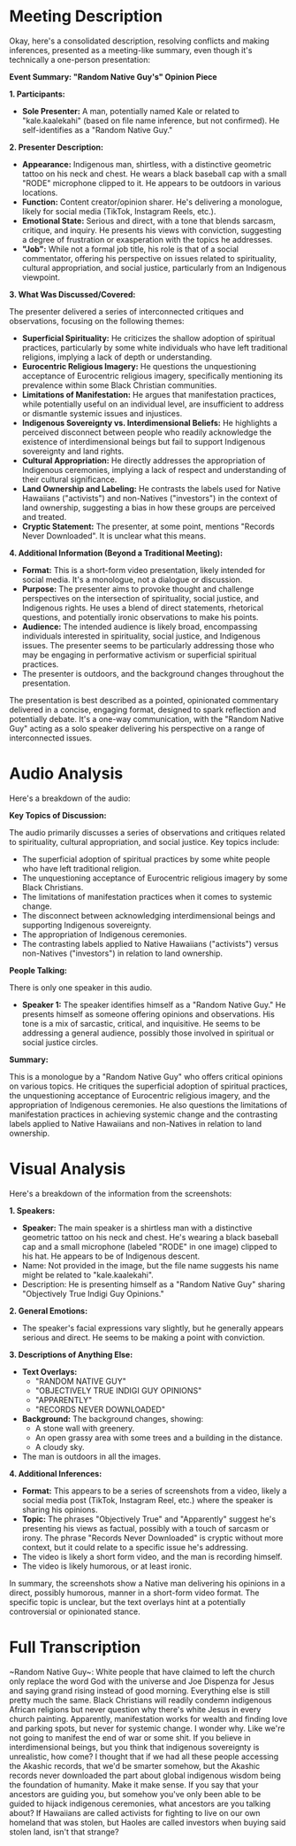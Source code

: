 # Meeting Description

Okay, here's a consolidated description, resolving conflicts and making inferences, presented as a meeting-like summary, even though it's technically a one-person presentation:

**Event Summary: "Random Native Guy's" Opinion Piece**

**1. Participants:**

*   **Sole Presenter:**  A man, potentially named Kale or related to "kale.kaalekahi" (based on file name inference, but not confirmed).  He self-identifies as a "Random Native Guy."

**2. Presenter Description:**

*   **Appearance:**  Indigenous man, shirtless, with a distinctive geometric tattoo on his neck and chest. He wears a black baseball cap with a small "RODE" microphone clipped to it.  He appears to be outdoors in various locations.
*   **Function:**  Content creator/opinion sharer. He's delivering a monologue, likely for social media (TikTok, Instagram Reels, etc.).
*   **Emotional State:**  Serious and direct, with a tone that blends sarcasm, critique, and inquiry. He presents his views with conviction, suggesting a degree of frustration or exasperation with the topics he addresses.
*   **"Job":**  While not a formal job title, his role is that of a social commentator, offering his perspective on issues related to spirituality, cultural appropriation, and social justice, particularly from an Indigenous viewpoint.

**3. What Was Discussed/Covered:**

The presenter delivered a series of interconnected critiques and observations, focusing on the following themes:

*   **Superficial Spirituality:** He criticizes the shallow adoption of spiritual practices, particularly by some white individuals who have left traditional religions, implying a lack of depth or understanding.
*   **Eurocentric Religious Imagery:** He questions the unquestioning acceptance of Eurocentric religious imagery, specifically mentioning its prevalence within some Black Christian communities.
*   **Limitations of Manifestation:** He argues that manifestation practices, while potentially useful on an individual level, are insufficient to address or dismantle systemic issues and injustices.
*   **Indigenous Sovereignty vs. Interdimensional Beliefs:** He highlights a perceived disconnect between people who readily acknowledge the existence of interdimensional beings but fail to support Indigenous sovereignty and land rights.
*   **Cultural Appropriation:** He directly addresses the appropriation of Indigenous ceremonies, implying a lack of respect and understanding of their cultural significance.
*   **Land Ownership and Labeling:** He contrasts the labels used for Native Hawaiians ("activists") and non-Natives ("investors") in the context of land ownership, suggesting a bias in how these groups are perceived and treated.
* **Cryptic Statement:** The presenter, at some point, mentions "Records Never Downloaded". It is unclear what this means.

**4. Additional Information (Beyond a Traditional Meeting):**

*   **Format:** This is a short-form video presentation, likely intended for social media. It's a monologue, not a dialogue or discussion.
*   **Purpose:** The presenter aims to provoke thought and challenge perspectives on the intersection of spirituality, social justice, and Indigenous rights. He uses a blend of direct statements, rhetorical questions, and potentially ironic observations to make his points.
*   **Audience:** The intended audience is likely broad, encompassing individuals interested in spirituality, social justice, and Indigenous issues. The presenter seems to be particularly addressing those who may be engaging in performative activism or superficial spiritual practices.
* The presenter is outdoors, and the background changes throughout the presentation.

The presentation is best described as a pointed, opinionated commentary delivered in a concise, engaging format, designed to spark reflection and potentially debate. It's a one-way communication, with the "Random Native Guy" acting as a solo speaker delivering his perspective on a range of interconnected issues.



# Audio Analysis

Here's a breakdown of the audio:

**Key Topics of Discussion:**

The audio primarily discusses a series of observations and critiques related to spirituality, cultural appropriation, and social justice. Key topics include:

*   The superficial adoption of spiritual practices by some white people who have left traditional religion.
*   The unquestioning acceptance of Eurocentric religious imagery by some Black Christians.
*   The limitations of manifestation practices when it comes to systemic change.
*   The disconnect between acknowledging interdimensional beings and supporting Indigenous sovereignty.
*   The appropriation of Indigenous ceremonies.
*   The contrasting labels applied to Native Hawaiians ("activists") versus non-Natives ("investors") in relation to land ownership.

**People Talking:**

There is only one speaker in this audio.

*   **Speaker 1:** The speaker identifies himself as a "Random Native Guy." He presents himself as someone offering opinions and observations. His tone is a mix of sarcastic, critical, and inquisitive. He seems to be addressing a general audience, possibly those involved in spiritual or social justice circles.

**Summary:**

This is a monologue by a "Random Native Guy" who offers critical opinions on various topics. He critiques the superficial adoption of spiritual practices, the unquestioning acceptance of Eurocentric religious imagery, and the appropriation of Indigenous ceremonies. He also questions the limitations of manifestation practices in achieving systemic change and the contrasting labels applied to Native Hawaiians and non-Natives in relation to land ownership.



# Visual Analysis

Here's a breakdown of the information from the screenshots:

**1. Speakers:**

*   **Speaker:** The main speaker is a shirtless man with a distinctive geometric tattoo on his neck and chest. He's wearing a black baseball cap and a small microphone (labeled "RODE" in one image) clipped to his hat. He appears to be of Indigenous descent.
* Name: Not provided in the image, but the file name suggests his name might be related to "kale.kaalekahi".
* Description: He is presenting himself as a "Random Native Guy" sharing "Objectively True Indigi Guy Opinions."

**2. General Emotions:**

*   The speaker's facial expressions vary slightly, but he generally appears serious and direct. He seems to be making a point with conviction.

**3. Descriptions of Anything Else:**

*   **Text Overlays:**
    *   "RANDOM NATIVE GUY"
    *   "OBJECTIVELY TRUE INDIGI GUY OPINIONS"
    *   "APPARENTLY"
    *   "RECORDS NEVER DOWNLOADED"
*   **Background:** The background changes, showing:
    *   A stone wall with greenery.
    *   An open grassy area with some trees and a building in the distance.
    * A cloudy sky.
* The man is outdoors in all the images.

**4. Additional Inferences:**

*   **Format:** This appears to be a series of screenshots from a video, likely a social media post (TikTok, Instagram Reel, etc.) where the speaker is sharing his opinions.
*   **Topic:** The phrases "Objectively True" and "Apparently" suggest he's presenting his views as factual, possibly with a touch of sarcasm or irony. The phrase "Records Never Downloaded" is cryptic without more context, but it could relate to a specific issue he's addressing.
* The video is likely a short form video, and the man is recording himself.
* The video is likely humorous, or at least ironic.

In summary, the screenshots show a Native man delivering his opinions in a direct, possibly humorous, manner in a short-form video format. The specific topic is unclear, but the text overlays hint at a potentially controversial or opinionated stance.



# Full Transcription

~Random Native Guy~: White people that have claimed to left the church only replace the word God with the universe and Joe Dispenza for Jesus and saying grand rising instead of good morning. Everything else is still pretty much the same. Black Christians will readily condemn indigenous African religions but never question why there's white Jesus in every church painting. Apparently, manifestation works for wealth and finding love and parking spots, but never for systemic change. I wonder why. Like we're not going to manifest the end of war or some shit. If you believe in interdimensional beings, but you think that indigenous sovereignty is unrealistic, how come? I thought that if we had all these people accessing the Akashic records, that we'd be smarter somehow, but the Akashic records never downloaded the part about global indigenous wisdom being the foundation of humanity. Make it make sense. If you say that your ancestors are guiding you, but somehow you've only been able to be guided to hijack indigenous ceremonies, what ancestors are you talking about? If Hawaiians are called activists for fighting to live on our own homeland that was stolen, but Haoles are called investors when buying said stolen land, isn't that strange?